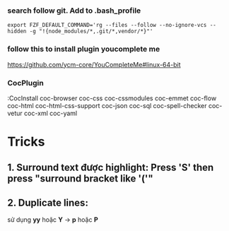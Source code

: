 ### search follow git. Add to .bash_profile
```shell
export FZF_DEFAULT_COMMAND='rg --files --follow --no-ignore-vcs --hidden -g "!{node_modules/*,.git/*,vendor/*}"'
```

### follow this to install plugin youcomplete me
https://github.com/ycm-core/YouCompleteMe#linux-64-bit

### CocPlugin
:CocInstall coc-browser coc-css coc-cssmodules coc-emmet coc-flow coc-html coc-html-css-support coc-json coc-sql coc-spell-checker coc-vetur coc-xml coc-yaml

# Tricks
## 1. Surround text được highlight: Press 'S' then press "surround bracket like '('"
## 2. Duplicate lines:
  sử dụng **yy** hoặc **Y**  -> **p** hoặc **P**
